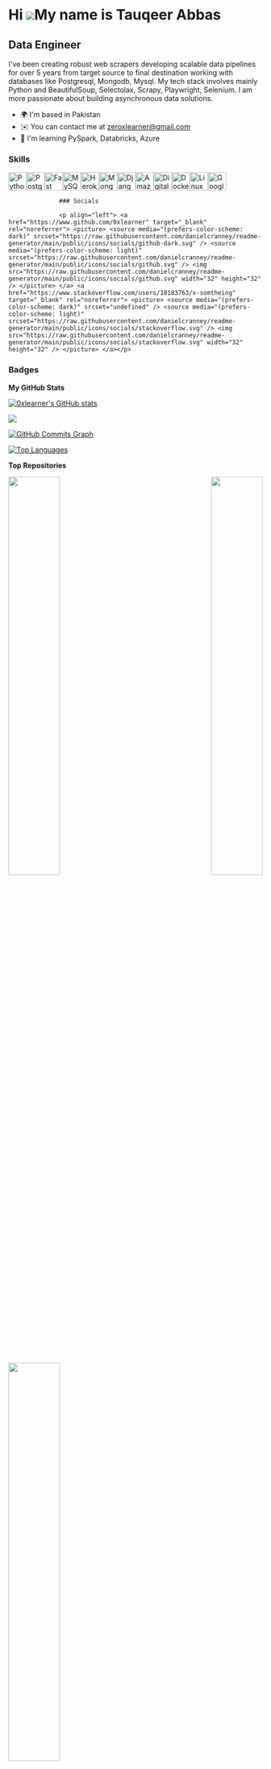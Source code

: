 Hi ![](https://user-images.githubusercontent.com/18350557/176309783-0785949b-9127-417c-8b55-ab5a4333674e.gif)My name is Tauqeer Abbas
=====================================================================================================================================

Data Engineer
-------------

I've been creating robust web scrapers developing scalable data pipelines for over 5 years from target source to final destination working with databases like Postgresql, Mongodb, Mysql. My tech stack involves mainly Python and BeautifulSoup, Selectolax, Scrapy, Playwright, Selenium. I am more passionate about building asynchronous data solutions.

*   🌍  I'm based in Pakistan
*   ✉️  You can contact me at [zeroxlearner@gmail.com](mailto:zeroxlearner@gmail.com)
*   🧠  I'm learning PySpark, Databricks, Azure

### Skills 
<p align="left">
<a href="https://www.python.org/" target="_blank" rel="noreferrer"><img src="https://raw.githubusercontent.com/danielcranney/readme-generator/main/public/icons/skills/python-colored.svg" width="36" height="36" alt="Python" /></a><a href="https://www.postgresql.org/" target="_blank" rel="noreferrer"><img src="https://raw.githubusercontent.com/danielcranney/readme-generator/main/public/icons/skills/postgresql-colored.svg" width="36" height="36" alt="PostgreSQL" /></a><a href="https://fastapi.tiangolo.com/" target="_blank" rel="noreferrer"><img src="https://raw.githubusercontent.com/danielcranney/readme-generator/main/public/icons/skills/fastapi-colored.svg" width="36" height="36" alt="Fast API" /></a><a href="https://www.mysql.com/" target="_blank" rel="noreferrer"><img src="https://raw.githubusercontent.com/danielcranney/readme-generator/main/public/icons/skills/mysql-colored.svg" width="36" height="36" alt="MySQL" /></a><a href="https://www.heroku.com/" target="_blank" rel="noreferrer"><img src="https://raw.githubusercontent.com/danielcranney/readme-generator/main/public/icons/skills/heroku-colored.svg" width="36" height="36" alt="Heroku" /></a><a href="https://www.mongodb.com/" target="_blank" rel="noreferrer"><img src="https://raw.githubusercontent.com/danielcranney/readme-generator/main/public/icons/skills/mongodb-colored.svg" width="36" height="36" alt="MongoDB" /></a><a href="https://www.djangoproject.com/" target="_blank" rel="noreferrer"><img src="https://raw.githubusercontent.com/danielcranney/readme-generator/main/public/icons/skills/django-colored.svg" width="36" height="36" alt="Django" /></a><a href="https://aws.amazon.com" target="_blank" rel="noreferrer"><img src="https://raw.githubusercontent.com/danielcranney/readme-generator/main/public/icons/skills/aws-colored.svg" width="36" height="36" alt="Amazon Web Services" /></a><a href="https://www.digitalocean.com" target="_blank" rel="noreferrer"><img src="https://raw.githubusercontent.com/danielcranney/readme-generator/main/public/icons/skills/digitalocean-colored.svg" width="36" height="36" alt="Digital Ocean" /></a><a href="https://www.docker.com/" target="_blank" rel="noreferrer"><img src="https://raw.githubusercontent.com/danielcranney/readme-generator/main/public/icons/skills/docker-colored.svg" width="36" height="36" alt="Docker" /></a><a href="https://www.linux.org" target="_blank" rel="noreferrer"><img src="https://raw.githubusercontent.com/danielcranney/readme-generator/main/public/icons/skills/linux-colored.svg" width="36" height="36" alt="Linux" /></a><a href="https://cloud.google.com/" target="_blank" rel="noreferrer"><img src="https://raw.githubusercontent.com/danielcranney/readme-generator/main/public/icons/skills/googlecloud-colored.svg" width="36" height="36" alt="Google Cloud" /></a>
                    </p>
                    

                  ### Socials
                  
                  <p align="left"> <a href="https://www.github.com/0xlearner" target="_blank" rel="noreferrer"> <picture> <source media="(prefers-color-scheme: dark)" srcset="https://raw.githubusercontent.com/danielcranney/readme-generator/main/public/icons/socials/github-dark.svg" /> <source media="(prefers-color-scheme: light)" srcset="https://raw.githubusercontent.com/danielcranney/readme-generator/main/public/icons/socials/github.svg" /> <img src="https://raw.githubusercontent.com/danielcranney/readme-generator/main/public/icons/socials/github.svg" width="32" height="32" /> </picture> </a> <a href="https://www.stackoverflow.com/users/18183763/x-somtheing" target="_blank" rel="noreferrer"> <picture> <source media="(prefers-color-scheme: dark)" srcset="undefined" /> <source media="(prefers-color-scheme: light)" srcset="https://raw.githubusercontent.com/danielcranney/readme-generator/main/public/icons/socials/stackoverflow.svg" /> <img src="https://raw.githubusercontent.com/danielcranney/readme-generator/main/public/icons/socials/stackoverflow.svg" width="32" height="32" /> </picture> </a></p>

### Badges

<b>My GitHub Stats</b>

<a href="http://www.github.com/0xlearner"><img src="https://github-readme-stats.vercel.app/api?username=0xlearner&show_icons=true&hide=&count_private=true&title_color=0891b2&text_color=ef4444&icon_color=0891b2&bg_color=ffffff&hide_border=true&show_icons=true" alt="0xlearner's GitHub stats" /></a>

<a href="http://www.github.com/0xlearner"><img src="https://github-readme-streak-stats.herokuapp.com/?user=0xlearner&stroke=ef4444&background=ffffff&ring=0891b2&fire=0891b2&currStreakNum=ef4444&currStreakLabel=0891b2&sideNums=ef4444&sideLabels=ef4444&dates=ef4444&hide_border=true" /></a>

<a href="http://www.github.com/0xlearner"><img src="https://github-readme-activity-graph.cyclic.app/graph?username=0xlearner&bg_color=ffffff&color=ef4444&line=0891b2&point=ef4444&area_color=ffffff&area=true&hide_border=true&custom_title=GitHub%20Commits%20Graph" alt="GitHub Commits Graph" /></a>

<a href="https://github.com/0xlearner" align="left"><img src="https://github-readme-stats.vercel.app/api/top-langs/?username=0xlearner&langs_count=10&title_color=0891b2&text_color=ef4444&icon_color=0891b2&bg_color=ffffff&hide_border=true&locale=en&custom_title=Top%20%Languages" alt="Top Languages" /></a>

<b>Top Repositories</b>

<div width="100%" align="center"><a href="https://github.com/0xlearner/FastAPI_google_ad_scraper" align="left"><img align="left" width="45%" src="https://github-readme-stats.vercel.app/api/pin/?username=0xlearner&repo=FastAPI_google_ad_scraper&title_color=0891b2&text_color=ef4444&icon_color=0891b2&bg_color=ffffff&hide_border=true&locale=en" /></a><a href="https://github.com/0xlearner/FastAPI-Whatsapp-Bot" align="right"><img align="right" width="45%" src="https://github-readme-stats.vercel.app/api/pin/?username=0xlearner&repo=FastAPI-Whatsapp-Bot&title_color=0891b2&text_color=ef4444&icon_color=0891b2&bg_color=ffffff&hide_border=true&locale=en" /></a></div><br /><br /><br /><br /><br /><br /><br />

<br /><br /><br /><br /><br />

<div width="100%" align="center"><a href="https://github.com/0xlearner/DRF-AmazonScraper" align="left"><img align="left" width="45%" src="https://github-readme-stats.vercel.app/api/pin/?username=0xlearner&repo=DRF-AmazonScraper&title_color=0891b2&text_color=ef4444&icon_color=0891b2&bg_color=ffffff&hide_border=true&locale=en" /></a></div>

